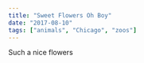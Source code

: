 ```yaml
---
title: "Sweet Flowers Oh Boy"
date: "2017-08-10"
tags: ["animals", "Chicago", "zoos"]
---
```


Such a nice flowers
